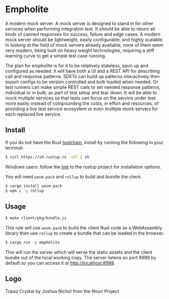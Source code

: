 Empholite
=========
A modern mock server. A mock server is designed to stand in for other services when performing integration test. It should be able to return all kinds of canned responses for success, failure and edge cases. A modern mock server should be lightweight, easily configurable, and highly scalable. In looking at the field of mock servers already available, none of them seem very modern, being built on heavy weight technologies, requiring a stiff learning curve to get a simple test case running.

The plan for empholite is for it to be relatively stateless, spun up and configured as needed. It will have both a UI and a REST API for describing call and response patterns. SDETs can build up patterns interactively then export configs to be version controlled and bulk loaded when needed. Or test runners can make simple REST calls to set needed response patterns, individual or in bulk, as part of test setup and tear down. It will be able to mock multiple services so that tests can focus on the service under test more easily instead of compounding the costs, in effort and resources, of providing a live test service ecosystem or even multiple mock servers for each replaced live service.

## Install

If you do not have the Rust [toolchain](https://www.rustup.rs/), install by running the following in your terminal:

```bash
$ curl https://sh.rustup.rs -sSf | sh
```

Windows users: follow the [link](https://www.rustup.rs/) to the rustup project for installation options.

You will need `wasm-pack` and `rollup` to build and bundle the client.

```bash
$ cargo install wasm-pack
$ npm i -g rollup
```

## Usage

```bash
$ make client/pkg/bundle.js
```

This rule will use `wasm-pack` to build the client Rust code as a WebAssembly library then use `rollup` to create a bundle that can be loaded in the browser.

```bash
$ cargo run -p empholite
```

This will run the server which will serve the static assets and the client bundle out of the local working copy. The server listens on port 8989 by default so you can access it at [http://localhost:8989](http://localhost:8989).

## Logo

Topaz Crystal by Joshua Nichol from the Noun Project
